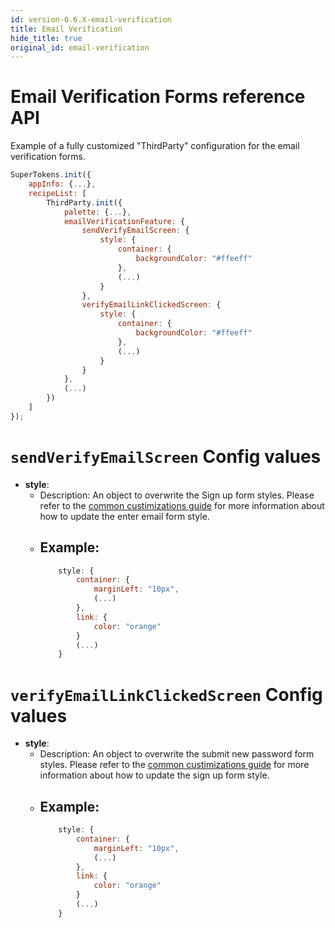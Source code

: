 ```yaml
---
id: version-0.6.X-email-verification
title: Email Verification
hide_title: true
original_id: email-verification
---
```


# Email Verification Forms reference API

Example of a fully customized "ThirdParty" configuration for the email verification forms.

```js
SuperTokens.init({
    appInfo: {...},
    recipeList: [
        ThirdParty.init({
            palette: {...},
            emailVerificationFeature: {
                sendVerifyEmailScreen: {
                    style: {
                        container: {
                            backgroundColor: "#ffeeff"
                        },
                        (...)
                    }
                },
                verifyEmailLinkClickedScreen: {
                    style: {
                        container: {
                            backgroundColor: "#ffeeff"
                        },
                        (...)
                    }
                }
            },
            (...)
        })
    ]
});
```

# `sendVerifyEmailScreen` Config values

- **style**: 
    - Description: An object to overwrite the Sign up form styles. Please refer to the <a href="/docs/thirdparty/common-customizations/styling/changing-style" target="_blank">common custimizations guide</a> for more information about how to update the enter email form style.
    - Example: 
        -
        ```js
            style: {
                container: {
                    marginLeft: "10px",
                    (...)
                },
                link: {
                    color: "orange"
                }
                (...)
            }
        ```

# `verifyEmailLinkClickedScreen` Config values

- **style**: 
    - Description: An object to overwrite the submit new password form styles. Please refer to the  <a href="/docs/thirdparty/common-customizations/styling/changing-style" target="_blank">common custimizations guide</a> for more information about how to update the sign up form style.
    - Example: 
        -
        ```js
            style: {
                container: {
                    marginLeft: "10px",
                    (...)
                },
                link: {
                    color: "orange"
                }
                (...)
            }
        ```
